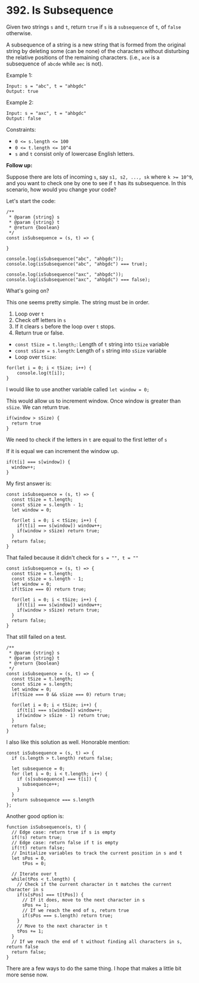 # 392. Is Subsequence

Given two strings `s` and `t`, return `true` if `s` is a `subsequence` of `t`, of `false` otherwise.

A subsequence of a string is a new string that is formed from the original string by deleting some (can be none) of the characters without disturbing the relative positions of the remaining characters. (i.e., `ace` is a subsequence of `abcde` while `aec` is not).

Example 1:

```
Input: s = "abc", t = "ahbgdc"
Output: true
```

Example 2:

```
Input: s = "axc", t = "ahbgdc"
Output: false 
```

Constraints:

* `0 <= s.length <= 100`
* `0 <= t.length <= 10^4`
* `s` and `t` consist only of lowercase English letters.

__Follow up:__

Suppose there are lots of incoming `s`, say `s1, s2, ..., sk` where `k >= 10^9`, and you want to check one by one to see if `t` has its subsequence. In this scenario, how would you change your code?

Let's start the code:

```
/**
 * @param {string} s
 * @param {string} t
 * @return {boolean}
 */
const isSubsequence = (s, t) => {

}

console.log(isSubsequence("abc", "ahbgdc"));
console.log(isSubsequence("abc", "ahbgdc") === true);

console.log(isSubsequence("axc", "ahbgdc"));
console.log(isSubsequence("axc", "ahbgdc") === false);
```

What's going on? 

This one seems pretty simple. The string must be in order.

1. Loop over `t`
2. Check off letters in `s`
3. If it clears `s` before the loop over `t` stops.
4. Return true or false.

* `const tSize = t.length;`: Length of `t` string into `tSize` variable
* `const sSize = s.length`: Length of `s` string into `sSize` variable
* Loop over `tSize`:

```
for(let i = 0; i < tSize; i++) {
    console.log(t[i]);
}
```

I would like to use another variable called `let window = 0;`

This would allow us to increment window. Once window is greater than `sSize`. We can return true.

```
if(window > sSize) {
  return true
}
```

We need to check if the letters in `t` are equal to the first letter of `s`

If it is equal we can increment the window up.

```
if(t[i] === s[window]) {
  window++;
}
```

My first answer is:

```
const isSubsequence = (s, t) => {
  const tSize = t.length;
  const sSize = s.length - 1;
  let window = 0;

  for(let i = 0; i < tSize; i++) {
    if(t[i] === s[window]) window++;
    if(window > sSize) return true;
  }
  return false;
}
```

That failed because it didn't check for `s = "", t = ""`

```
const isSubsequence = (s, t) => {
  const tSize = t.length;
  const sSize = s.length - 1;
  let window = 0;
  if(tSize === 0) return true;

  for(let i = 0; i < tSize; i++) {
    if(t[i] === s[window]) window++;
    if(window > sSize) return true;
  }
  return false;
}
```

That still failed on a test. 

```
/**
 * @param {string} s
 * @param {string} t
 * @return {boolean}
 */
const isSubsequence = (s, t) => {
  const tSize = t.length;
  const sSize = s.length;
  let window = 0;
  if(tSize === 0 && sSize === 0) return true;

  for(let i = 0; i < tSize; i++) {
    if(t[i] === s[window]) window++;
    if(window > sSize - 1) return true;
  }
  return false;
}
```

I also like this solution as well. Honorable mention:

```
const isSubsequence = (s, t) => {
  if (s.length > t.length) return false;

  let subsequence = 0;
  for (let i = 0; i < t.length; i++) {
    if (s[subsequence] === t[i]) {
      subsequence++;
    }
  }
  return subsequence === s.length
};
```

Another good option is:

```
function isSubsequence(s, t) {
  // Edge case: return true if s is empty
  if(!s) return true;
  // Edge case: return false if t is empty
  if(!t) return false;
  // Initialize variables to track the current position in s and t
  let sPos = 0,
      tPos = 0;

  // Iterate over t
  while(tPos < t.length) {
    // Check if the current character in t matches the current character in s
    if(s[sPos] === t[tPos]) {
      // If it does, move to the next character in s
      sPos += 1;
      // If we reach the end of s, return true
      if(sPos === s.length) return true;
    }
    // Move to the next character in t
    tPos += 1;
  }
  // If we reach the end of t without finding all characters in s, return false
  return false;
}
```

There are a few ways to do the same thing. I hope that makes a little bit more sense now.





